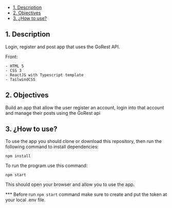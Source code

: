 - [1. Description](#1-description)
- [2. Objectives](#2-objectives)
- [3. ¿How to use?](#3-how-to-use)


<a name="desc"></a>
## 1. Description

Login, register and post app that uses the GoRest API.  

Front: 

    - HTML 5  
    - CSS 3
    - ReactJS with Typescript template
    - TailwindCSS

<a name="obj"></a>
## 2. Objectives

Build an app that allow the user register an account, login into that account and manage their posts using the GoRest api

<a name="usos"></a>
## 3. ¿How to use?

To use the app you should clone or download this repository, then run the following command to install dependencies:

`npm install`

To run the program use this command:

`npm start`

This should open your browser and allow you to use the app.

*** Before run `npm start` command make sure to create and put the token at your local .env file.